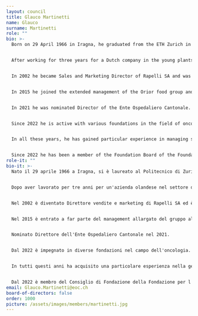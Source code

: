 ```yaml
---
layout: council
title: Glauco Martinetti
name: Glauco
surname: Martinetti
role: ""
bio: >-
  Born on 29 April 1966 in Iragna, he graduated from the ETH Zurich in 1990 (Ing. agr. ETH).


  After working for three years for a Dutch company in the young plants sector, he took over the management of the Cantonal Fruit and Vegetable Cooperative in 1993. 


  In 2002 he became Sales and Marketing Director of Rapelli SA and was promoted to CEO in 2012.


  In 2015 he joined the extended management of the Orior food group and in the same year he became President of the Chamber of Commerce and Industry (CC-TI) of the Canton Ticino: this completed his curriculum with a broad view of the Ticino economic landscape.


  In 2021 he was nominated Director of the Ente Ospedaliero Cantonale.


  Since 2022 he is active with various foundations in the field of oncology.


  In all these years, he has gained particular experience in managing small and large teams and been able to deepen his knowledge of resource management, marketing studies and targeted communication. The topics of process optimisation, supply chain excellence and management by objectives also played a very special role.  


  Since 2022 he has been a member of the Foundation Board of the Foundation for the Institute of Oncology Research (IOR).
role-it: ""
bio-it: >-
  Nato il 29 aprile 1966 a Iragna, si è laureato al Politecnico di Zurigo nel 1990 (Ing.agr. ETH).


  Dopo aver lavorato per tre anni per un'azienda olandese nel settore delle piante giovani, nel 1993 ha assunto la direzione della Cooperativa ortofrutticola Cantonale.


  Nel 2002 è diventato Direttore vendite e marketing di Rapelli SA ed è stato promosso a CEO nel 2012.


  Nel 2015 è entrato a far parte del management allargato del gruppo alimentare Orior e nello stesso anno diventa Presidente della Camera di Commercio e Industria (CC-TI) del Canton Ticino: questo ha completato il suo curriculum con una ampia visione sul mondo economico ticinese.


  Nominato Direttore dell'Ente Ospedaliero Cantonale nel 2021.


  Dal 2022 è impegnato in diverse fondazioni nel campo dell'oncologia.


  In tutti questi anni ha acquisito una particolare esperienza nella gestione di team di piccole e grandi dimensioni ed ha potuto approfondire l'intera gestione delle risorse, gli studi di marketing e la comunicazione mirata. Anche i temi dell'ottimizzazione dei processi, dell'eccellenza della supply chain e della gestione per obiettivi hanno avuto un ruolo molto particolare.  


  Dal 2022 è membro del Consiglio di Fondazione della Fondazione per l'Istituto oncologico di ricerca (IOR).
email: Glauco.Martinetti@eoc.ch
board-of-directors: false
order: 1000
picture: /assets/images/members/martinetti.jpg
---
```



